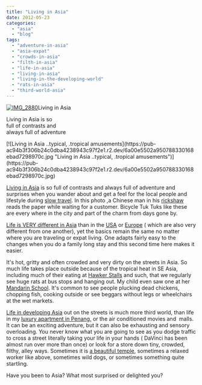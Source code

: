 ```yaml
---
title: "Living in Asia"
date: 2012-05-23
categories: 
  - "asia"
  - "blog"
tags: 
  - "adventure-in-asia"
  - "asia-expat"
  - "crowds-in-asia"
  - "filth-in-asia"
  - "life-in-asia"
  - "living-in-asia"
  - "living-in-the-developing-world"
  - "rats-in-asia"
  - "third-world-asia"
---
```


[![IMG_2880](https://pub-ac94b3f306b24c0dba4238943c97f2e1.r2.dev/6a00e5502a95078833016766abe446970b.jpg "IMG_2880")](https://pub-ac94b3f306b24c0dba4238943c97f2e1.r2.dev/6a00e5502a95078833016766abe446970b.jpg)Living in Asia  
  
Living in Asia is so  
full of contrasts and  
always full of adventure

<!--more--> [![Living in Asia ..typical, .tropical amusements](https://pub-ac94b3f306b24c0dba4238943c97f2e1.r2.dev/6a00e5502a950788330168ebad7298970c.jpg "Living in Asia ..typical, .tropical amusements")](https://pub-ac94b3f306b24c0dba4238943c97f2e1.r2.dev/6a00e5502a950788330168ebad7298970c.jpg)  
  
  
[Living in Asia](http://soultravelers3new.local/2011/01/tropical-winter-home-in-penang-malaysia-location-indenpendent-digital-nomad-long-term-travel-tips-.html "living in asia") is so full of contrasts and always full of adventure and surprises when you wander about and get a feel for the local people and lifestyle during [slow travel](http://soultravelers3new.local/2011/11/slow-travel.html "slow travel"). In this photo ,a Chinese man in his [rickshaw](http://soultravelers3new.local/2011/01/family-travel-asia-photo-georgetown-malaysia.html "rickshaw asia") reads the paper while waiting for a customer. Bicycle Tuk Tuks like these are every where in the city and part of the charm from days gone by.  
  
[Life is VERY different in Asia](http://soultravelers3new.local/2011/04/india-tourist-visa-nightmare-problems-from-se-asia.html "Life is very different in Asia") than in the [USA](http://soultravelers3new.local/2011/08/reverse-culture-shock-usa-over-consumerism.html "USA") or [Europe](http://soultravelers3new.local/2012/02/5-best-european-family-vacations.html "Europe vacation") ( which are also very different from one another), yet the basics remain the same no matter where you are traveling or expat living. One adapts fairly easy to the changes when you do a family long stay and this second time here makes it easier.  
  
It's hot, gritty and often crowded and very dirty on the streets in Asia. So much life takes place outside because of the tropical heat in SE Asia, including much of their eating at [Hawker Stalls](http://soultravelers3new.local/2012/05/penang-at-night.html "Penang Hawker stalls night life") and such, that we regularly see huge rats at bus stops and hanging out. My child even saw one at her [Mandarin School](http://soultravelers3new.local/2011/01/only-american-girl-in-an-all-mandarin-school-chinese-immersion-in-language-culture-through-school.html "Mandarin school in Asia"). It's common to see people plucking dead chickens, chopping fish, cooking outside or see beggars without legs or wheelchairs at the wet markets.  
  
[Life in developing Asia](http://soultravelers3new.local/2011/04/saying-goodbye-to-tropical-asia-penang.html "Life in developing asia") out on the streets is much more third world, than life in my [luxury apartment in Penang,](http://soultravelers3new.local/2012/03/finding-a-vacation-rental-apartment-in-penang-2.html "finding luxury apartment in Penang") or the air conditioned movies and  malls. It can be an exciting adventure, but it can also be exhausting and sensory overloading. You never know what you are going to see as you dodge traffic to cross a street literally taking your life in your hands ( DaVinci has been almost run over more than once) or look for a store down tiny, crowded, filthy, alley ways. Sometimes it is [a beautiful temple](http://www.youtube.com/watch?v=fwbU_OGfSQg "beautiful temple"), sometimes a relaxed worker like above, sometimes wild dogs, or sometimes something quite startling.  
  
Have you been to Asia? What most surprised or delighted you?
